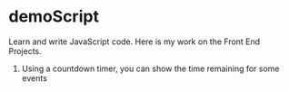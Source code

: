 # demoScript
Learn and write JavaScript code.
Here is my work on the Front End Projects.

1. Using a countdown timer, you can show the time remaining for some events

